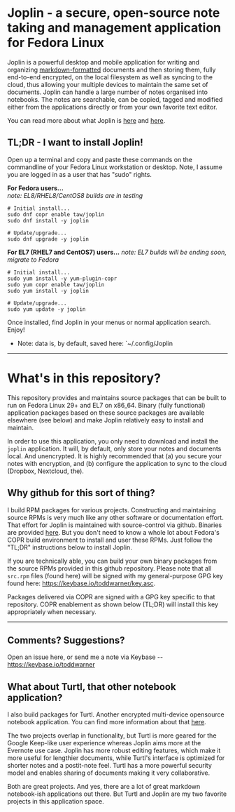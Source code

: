 # Joplin - a secure, open-source note taking and management application for Fedora Linux

Joplin is a powerful desktop and mobile application for writing and organizing
[markdown-formatted](https://en.wikipedia.org/wiki/Markdown) documents and then
storing them, fully end-to-end encrypted, on the local filesystem as well as
syncing to the cloud, thus allowing your multiple devices to maintain the same
set of documents. Joplin can handle a large number of notes organised into
notebooks. The notes are searchable, can be copied, tagged and modified either
from the applications directly or from your own favorite text editor.

You can read more about what Joplin is [here](https://joplin.cozic.net) and
[here](https://github.com/laurent22/joplin).

## TL;DR - I want to install Joplin!

Open up a terminal and copy and paste these commands on the commandline of your
Fedora Linux workstation or desktop. Note, I assume you are logged in as a user
that has "sudo" rights.

**For Fedora users...**  
_note: EL8/RHEL8/CentOS8 builds are in testing_

```
# Initial install...
sudo dnf copr enable taw/joplin
sudo dnf install -y joplin
```
```
# Update/upgrade...
sudo dnf upgrade -y joplin
```

**For EL7 (RHEL7 and CentOS7) users...**
_note: EL7 builds will be ending soon, migrate to Fedora_

```
# Initial install...
sudo yum install -y yum-plugin-copr
sudo yum copr enable taw/joplin
sudo yum install -y joplin
```
```
# Update/upgrade...
sudo yum update -y joplin
```

Once installed, find Joplin in your menus or normal application search. Enjoy!

* Note: data is, by default, saved here: `~/.config/Joplin

---

# What's in this repository?

This repository provides and maintains source packages that can be built to run
on Fedora Linux 29+ and EL7 on x86_64. Binary (fully functional) application
packages based on these source packages are available elsewhere (see below) and
make Joplin relatively easy to install and maintain.

In order to use this application, you only need to download and install the
`joplin` application. It will, by default, only store your notes and documents
local. And unencrypted. It is highly recommended that (a) you secure your notes
with encryption, and (b) configure the application to sync to the cloud
(Dropbox, Nextcloud, the).

## Why github for this sort of thing?

I build RPM packages for various projects. Constructing and maintaining source
RPMs is very much like any other software or documentation effort. That effort
for Joplin is maintained with source-control via github. Binaries are provided
[here](https://copr.fedorainfracloud.org/coprs/taw/joplin/). But you don't need
to know a whole lot about Fedora's COPR build environment to install and user
these RPMs. Just follow the "TL;DR" instructions below to install Joplin.

If you are technically able, you can build your own binary packages from the
source RPMs provided in this github repository. Please note that all `src.rpm`
files (found here) will be signed with my general-purpose GPG key found here:
<https://keybase.io/toddwarner/key.asc>.

Packages delivered via COPR are signed with a GPG key specific to that
repository. COPR enablement as shown below (TL;DR) will install this key
appropriately when necessary.

---

## Comments? Suggestions?
Open an issue here, or send me a note via Keybase -- https://keybase.io/toddwarner

## What about Turtl, that other notebook application?

I also build packages for Turtl. Another encrypted multi-device opensource
notebook application. You can find more information about that
[here](https://github.com/taw00/turtl-rpm).

The two projects overlap in functionality, but Turtl is more geared for the
Google Keep-like user experience whereas Joplin aims more at the Evernote use
case.  Joplin has more robust editing features, which make it more useful for
lengthier documents, while Turtl's interface is optimized for shorter notes and
a postit-note feel. Turtl has a more powerful security model and enables
sharing of documents making it very collaborative.

Both are great projects. And yes, there are a lot of great markdown
notebook-ish applications out there. But Turtl and Joplin are my two favorite
projects in this application space.

